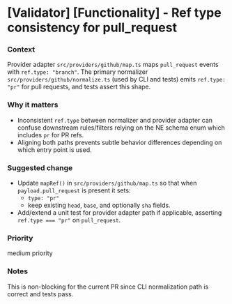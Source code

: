 # [Validator] [Functionality] - Ref type consistency for pull_request

### Context
Provider adapter `src/providers/github/map.ts` maps `pull_request` events with `ref.type: "branch"`. The primary normalizer `src/providers/github/normalize.ts` (used by CLI and tests) emits `ref.type: "pr"` for pull requests, and tests assert this shape.

### Why it matters
- Inconsistent `ref.type` between normalizer and provider adapter can confuse downstream rules/filters relying on the NE schema enum which includes `pr` for PR refs.
- Aligning both paths prevents subtle behavior differences depending on which entry point is used.

### Suggested change
- Update `mapRef()` in `src/providers/github/map.ts` so that when `payload.pull_request` is present it sets:
  - `type: "pr"`
  - keep existing `head`, `base`, and optionally `sha` fields.
- Add/extend a unit test for provider adapter path if applicable, asserting `ref.type === "pr"` on `pull_request`.

### Priority
medium priority

### Notes
This is non-blocking for the current PR since CLI normalization path is correct and tests pass.

